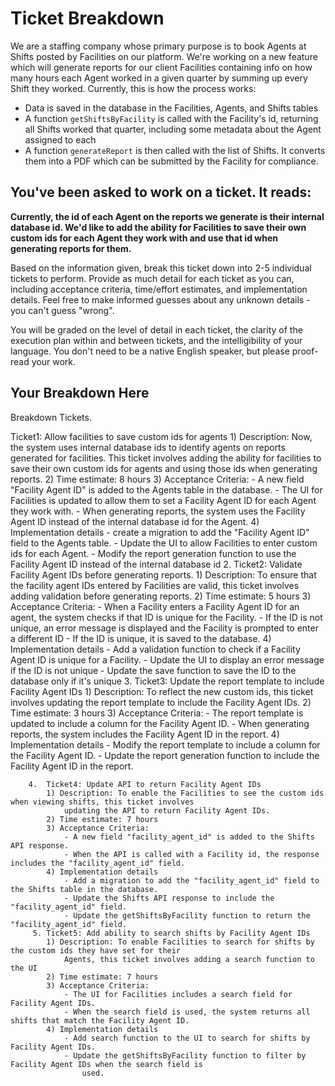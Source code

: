 # Ticket Breakdown

We are a staffing company whose primary purpose is to book Agents at Shifts posted by Facilities on our platform. We're working on a new feature which will generate reports for our client Facilities containing info on how many hours each Agent worked in a given quarter by summing up every Shift they worked. Currently, this is how the process works:

- Data is saved in the database in the Facilities, Agents, and Shifts tables
- A function `getShiftsByFacility` is called with the Facility's id, returning all Shifts worked that quarter, including some metadata about the Agent assigned to each
- A function `generateReport` is then called with the list of Shifts. It converts them into a PDF which can be submitted by the Facility for compliance.

## You've been asked to work on a ticket. It reads:

**Currently, the id of each Agent on the reports we generate is their internal database id. We'd like to add the ability for Facilities to save their own custom ids for each Agent they work with and use that id when generating reports for them.**

Based on the information given, break this ticket down into 2-5 individual tickets to perform. Provide as much detail for each ticket as you can, including acceptance criteria, time/effort estimates, and implementation details. Feel free to make informed guesses about any unknown details - you can't guess "wrong".

You will be graded on the level of detail in each ticket, the clarity of the execution plan within and between tickets, and the intelligibility of your language. You don't need to be a native English speaker, but please proof-read your work.

## Your Breakdown Here

Breakdown Tickets.

Ticket1: Allow facilities to save custom ids for agents 
            1) Description: Now, the system uses internal database ids to identify agents on reports generated
    			for facilities. This ticket involves adding the ability for facilities to save their own custom ids for
    			agents and using those ids when generating reports.
    		2) Time estimate: 8 hours
    		3) Acceptance Criteria:
    			- A new field "Facility Agent ID" is added to the Agents table in the database.
    			- The UI for Facilities is updated to allow them to set a Facility Agent ID for each Agent they work
    				with.
    			- When generating reports, the system uses the Facility Agent ID instead of the internal database
    				id for the Agent.
    		4) Implementation details
    			- create a migration to add the "Facility Agent ID" field to the Agents table.
    			- Update the UI to allow Facilities to enter custom ids for each Agent.
    			- Modify the report generation function to use the Facility Agent ID instead of the internal
    			  database id
    	2.	Ticket2: Validate Facility Agent IDs before generating reports.
    		1) Description: To ensure that the facility agent IDs entered by Facilities are valid, this ticket involves
    			adding validation before generating reports.
    		2) Time estimate: 5 hours
    		3) Acceptance Criteria:
    			- When a Facility enters a Facility Agent ID for an agent, the system checks if that ID is unique for
    				the Facility.
    			- If the ID is not unique, an error message is displayed and the Facility is prompted to enter a
    				different ID
    			- If the ID is unique, it is saved to the database.
    		4) Implementation details
    			- Add a validation function to check if a Facility Agent ID is unique for a Facility.
    			- Update the UI to display an error message if the ID is not unique
    			- Update the save function to save the ID to the database only if it's unique
    	3.	Ticket3: Update the report template to include Facility Agent IDs
    		1) Description: To reflect the new custom ids, this ticket involves updating the report template to
    			include the Facility Agent IDs.
    		2) Time estimate: 3 hours
    		3) Acceptance Criteria:
    			- The report template is updated to include a column for the Facility Agent ID.
    			- When generating reports, the system includes the Facility Agent ID in the report.
    		4) Implementation details
    			- Modify the report template to include a column for the Facility Agent ID.
    			- Update the report generation function to include the Facility Agent ID in the report.

    	4.	Ticket4: Update API to return Facility Agent IDs
    		1) Description: To enable the Facilities to see the custom ids when viewing shifts, this ticket involves
    			updating the API to return Facility Agent IDs.
    		2) Time estimate: 7 hours
    		3) Acceptance Criteria:
    			- A new field "facility_agent_id" is added to the Shifts API response.
    			- When the API is called with a Facility id, the response includes the "facility_agent_id" field.
    		4) Implementation details
    			- Add a migration to add the "facility_agent_id" field to the Shifts table in the database.
    			- Update the Shifts API response to include the "facility_agent_id" field.
    			- Update the getShiftsByFacility function to return the  "facility_agent_id" field.
    	 5. Ticket5: Add ability to search shifts by Facility Agent IDs
    		1) Description: To enable Facilities to search for shifts by the custom ids they have set for their
    			Agents, this ticket involves adding a search function to the UI
    		2) Time estimate: 7 hours
    		3) Acceptance Criteria:
    			- The UI for Facilities includes a search field for Facility Agent IDs.
    			- When the search field is used, the system returns all shifts that match the Facility Agent ID.
    		4) Implementation details
    			- Add search function to the UI to search for shifts by Facility Agent IDs.
    			- Update the getShiftsByFacility function to filter by Facility Agent IDs when the search field is
    				used.
